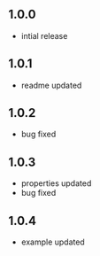 ## 1.0.0

* intial release


## 1.0.1

* readme updated

## 1.0.2

* bug fixed

## 1.0.3

* properties updated
* bug fixed

## 1.0.4

* example updated